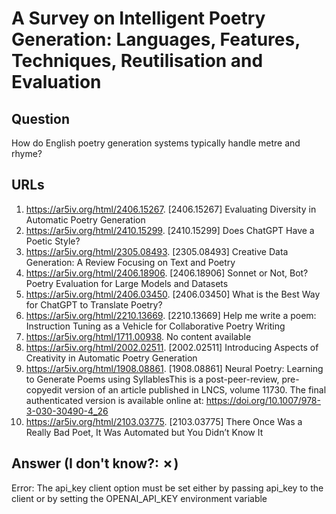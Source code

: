# A Survey on Intelligent Poetry Generation: Languages, Features, Techniques, Reutilisation and Evaluation

## Question

How do English poetry generation systems typically handle metre and rhyme?

## URLs

1. https://ar5iv.org/html/2406.15267. [2406.15267] Evaluating Diversity in Automatic Poetry Generation
2. https://ar5iv.org/html/2410.15299. [2410.15299] Does ChatGPT Have a Poetic Style?
3. https://ar5iv.org/html/2305.08493. [2305.08493] Creative Data Generation: A Review Focusing on Text and Poetry
4. https://ar5iv.org/html/2406.18906. [2406.18906] Sonnet or Not, Bot? Poetry Evaluation for Large Models and Datasets
5. https://ar5iv.org/html/2406.03450. [2406.03450] What is the Best Way for ChatGPT to Translate Poetry?
6. https://ar5iv.org/html/2210.13669. [2210.13669] Help me write a poem: Instruction Tuning as a Vehicle for Collaborative Poetry Writing
7. https://ar5iv.org/html/1711.00938. No content available
8. https://ar5iv.org/html/2002.02511. [2002.02511] Introducing Aspects of Creativity in Automatic Poetry Generation
9. https://ar5iv.org/html/1908.08861. [1908.08861] Neural Poetry: Learning to Generate Poems using SyllablesThis is a post-peer-review, pre-copyedit version of an article published in LNCS, volume 11730. The final authenticated version is available online at: https://doi.org/10.1007/978-3-030-30490-4_26
10. https://ar5iv.org/html/2103.03775. [2103.03775] There Once Was a Really Bad Poet, It Was Automated but You Didn’t Know It

## Answer (I don't know?: ✗)

Error: The api_key client option must be set either by passing api_key to the client or by setting the OPENAI_API_KEY environment variable